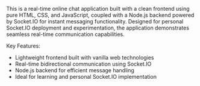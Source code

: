 This is a real-time online chat application built with a clean frontend using pure HTML, CSS, and JavaScript, coupled with a Node.js backend powered by Socket.IO for instant messaging functionality. Designed for personal Socket.IO deployment and experimentation, the application demonstrates seamless real-time communication capabilities.

Key Features:

- Lightweight frontend built with vanilla web technologies
- Real-time bidirectional communication using Socket.IO
- Node.js backend for efficient message handling
- Ideal for learning and personal Socket.IO implementation
